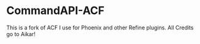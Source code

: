 # CommandAPI-ACF

This is a fork of ACF I use for Phoenix and other Refine plugins.
All Credits go to Aikar!
